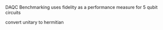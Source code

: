 DAQC Benchmarking uses fidelity as a performance measure 
for 5 qubit circuits

convert unitary to hermitian
